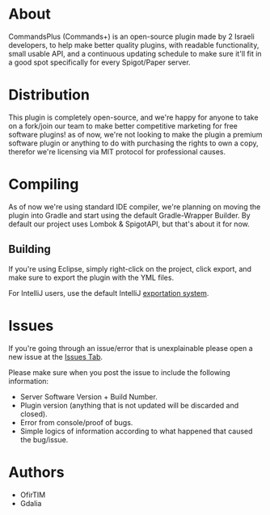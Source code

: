 # About
CommandsPlus (Commands+) is an open-source plugin made by 2 Israeli developers, to help make better quality plugins, with readable functionality, small usable API, and a continuous updating schedule to make sure it'll fit in a good spot specifically for every Spigot/Paper server.

# Distribution
This plugin is completely open-source, and we're happy for anyone to take on a fork/join our team to make better competitive marketing for free software plugins!
as of now, we're not looking to make the plugin a premium software plugin or anything to do with purchasing the rights to own a copy, therefor we're licensing via MIT protocol for professional causes.

# Compiling
As of now we're using standard IDE compiler, we're planning on moving the plugin into Gradle and start using the default Gradle-Wrapper Builder.
By default our project uses Lombok & SpigotAPI, but that's about it for now.

## Building
If you're using Eclipse, simply right-click on the project, click export, and make sure to export the plugin with the YML files.

For IntelliJ users, use the default IntelliJ [exportation system](https://www.jetbrains.com/help/idea/import-project-or-module-wizard.html). 

# Issues
If you're going through an issue/error that is unexplainable please open a new issue at the [Issues Tab](https://github.com/ofirtim/CommandsPlus/issues).

Please make sure when you post the issue to include the following information:
- Server Software Version + Build Number.
- Plugin version (anything that is not updated will be discarded and closed).
- Error from console/proof of bugs.
- Simple logics of information according to what happened that caused the bug/issue.

# Authors
- OfirTIM
- Gdalia
